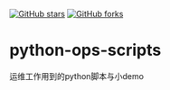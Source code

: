 [![GitHub stars](https://img.shields.io/github/stars/oldratlee/useful-scripts.svg?style=social&label=Star&)](https://github.com/forsaken527/python-ops-scripts/stargazers)
[![GitHub forks](https://img.shields.io/github/forks/oldratlee/useful-scripts.svg?style=social&label=Fork&)](https://github.com/forsaken527/python-ops-scripts/fork)

# python-ops-scripts
运维工作用到的python脚本与小demo
